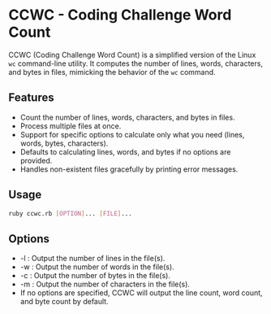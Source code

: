 # CCWC - Coding Challenge Word Count

CCWC (Coding Challenge Word Count) is a simplified version of the Linux `wc` command-line utility. It computes the number of lines, words, characters, and bytes in files, mimicking the behavior of the `wc` command.

## Features

- Count the number of lines, words, characters, and bytes in files.
- Process multiple files at once.
- Support for specific options to calculate only what you need (lines, words, bytes, characters).
- Defaults to calculating lines, words, and bytes if no options are provided.
- Handles non-existent files gracefully by printing error messages.

## Usage

```bash
ruby ccwc.rb [OPTION]... [FILE]...
```

## Options

- -l : Output the number of lines in the file(s).
- -w : Output the number of words in the file(s).
- -c : Output the number of bytes in the file(s).
- -m : Output the number of characters in the file(s).
- If no options are specified, CCWC will output the line count, word count, and byte count by default.
